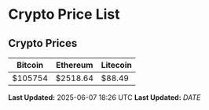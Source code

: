 # Crypto Price List

## Crypto Prices
| Bitcoin | Ethereum | Litecoin |
| ------- | -------- | -------- |
| $105754 | $2518.64 | $88.49 |
**Last Updated:** 2025-06-07 18:26 UTC
**Last Updated:** $DATE$
